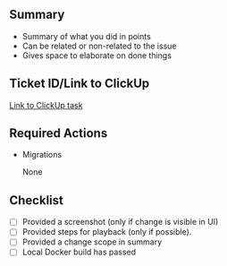 ## Summary

- Summary of what you did in points
- Can be related or non-related to the issue
- Gives space to elaborate on done things

## Ticket ID/Link to ClickUp

[Link to ClickUp task](https://example.org)

## Required Actions

- Migrations

  None

## Checklist

- [ ] Provided a screenshot (only if change is visible in UI)
- [ ] Provided steps for playback (only if possible).
- [ ] Provided a change scope in summary
- [ ] Local Docker build has passed
